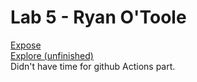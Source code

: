 # Lab 5 - Ryan O'Toole
[Expose](https://rotoole-22.github.io/fa22-cse110-lab5/expose) <br>
[Explore (unfinished)](https://rotoole-22.github.io/fa22-cse110-lab5/explore) <br>
Didn't have time for github Actions part.
